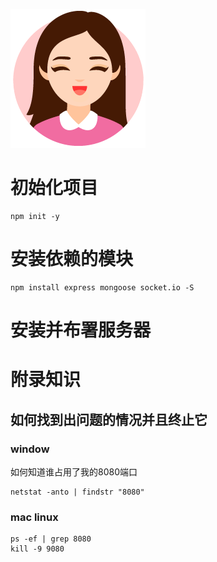 ![woman](woman.png)
# 初始化项目
```
npm init -y
```

# 安装依赖的模块
```
npm install express mongoose socket.io -S
```

# 安装并布署服务器

# 附录知识
## 如何找到出问题的情况并且终止它
### window
如何知道谁占用了我的8080端口
```
netstat -anto | findstr "8080"
```

### mac linux
```
ps -ef | grep 8080
kill -9 9080
```
